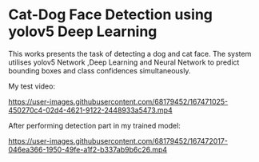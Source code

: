 # Cat-Dog Face Detection using yolov5 Deep Learning
This works presents the task of detecting a dog and cat face. The system utilises yolov5 Network ,Deep Learning and Neural Network to predict bounding boxes and class confidences simultaneously.

My test video: 


https://user-images.githubusercontent.com/68179452/167471025-450270c4-02d4-4621-9122-2448933a5473.mp4


After performing detection part in my trained model:






https://user-images.githubusercontent.com/68179452/167472017-046ea366-1950-49fe-a1f2-b337ab9b6c26.mp4

